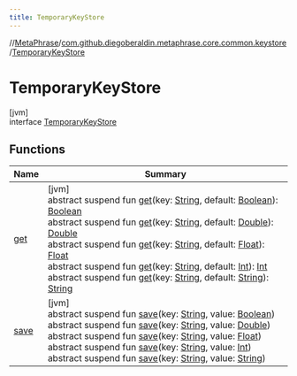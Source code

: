 ```yaml
---
title: TemporaryKeyStore
---
```

//[MetaPhrase](../../../index.html)/[com.github.diegoberaldin.metaphrase.core.common.keystore](../index.html)/[TemporaryKeyStore](index.html)



# TemporaryKeyStore



[jvm]\
interface [TemporaryKeyStore](index.html)



## Functions


| Name | Summary |
|---|---|
| [get](get.html) | [jvm]<br>abstract suspend fun [get](get.html)(key: [String](https://kotlinlang.org/api/latest/jvm/stdlib/kotlin/-string/index.html), default: [Boolean](https://kotlinlang.org/api/latest/jvm/stdlib/kotlin/-boolean/index.html)): [Boolean](https://kotlinlang.org/api/latest/jvm/stdlib/kotlin/-boolean/index.html)<br>abstract suspend fun [get](get.html)(key: [String](https://kotlinlang.org/api/latest/jvm/stdlib/kotlin/-string/index.html), default: [Double](https://kotlinlang.org/api/latest/jvm/stdlib/kotlin/-double/index.html)): [Double](https://kotlinlang.org/api/latest/jvm/stdlib/kotlin/-double/index.html)<br>abstract suspend fun [get](get.html)(key: [String](https://kotlinlang.org/api/latest/jvm/stdlib/kotlin/-string/index.html), default: [Float](https://kotlinlang.org/api/latest/jvm/stdlib/kotlin/-float/index.html)): [Float](https://kotlinlang.org/api/latest/jvm/stdlib/kotlin/-float/index.html)<br>abstract suspend fun [get](get.html)(key: [String](https://kotlinlang.org/api/latest/jvm/stdlib/kotlin/-string/index.html), default: [Int](https://kotlinlang.org/api/latest/jvm/stdlib/kotlin/-int/index.html)): [Int](https://kotlinlang.org/api/latest/jvm/stdlib/kotlin/-int/index.html)<br>abstract suspend fun [get](get.html)(key: [String](https://kotlinlang.org/api/latest/jvm/stdlib/kotlin/-string/index.html), default: [String](https://kotlinlang.org/api/latest/jvm/stdlib/kotlin/-string/index.html)): [String](https://kotlinlang.org/api/latest/jvm/stdlib/kotlin/-string/index.html) |
| [save](save.html) | [jvm]<br>abstract suspend fun [save](save.html)(key: [String](https://kotlinlang.org/api/latest/jvm/stdlib/kotlin/-string/index.html), value: [Boolean](https://kotlinlang.org/api/latest/jvm/stdlib/kotlin/-boolean/index.html))<br>abstract suspend fun [save](save.html)(key: [String](https://kotlinlang.org/api/latest/jvm/stdlib/kotlin/-string/index.html), value: [Double](https://kotlinlang.org/api/latest/jvm/stdlib/kotlin/-double/index.html))<br>abstract suspend fun [save](save.html)(key: [String](https://kotlinlang.org/api/latest/jvm/stdlib/kotlin/-string/index.html), value: [Float](https://kotlinlang.org/api/latest/jvm/stdlib/kotlin/-float/index.html))<br>abstract suspend fun [save](save.html)(key: [String](https://kotlinlang.org/api/latest/jvm/stdlib/kotlin/-string/index.html), value: [Int](https://kotlinlang.org/api/latest/jvm/stdlib/kotlin/-int/index.html))<br>abstract suspend fun [save](save.html)(key: [String](https://kotlinlang.org/api/latest/jvm/stdlib/kotlin/-string/index.html), value: [String](https://kotlinlang.org/api/latest/jvm/stdlib/kotlin/-string/index.html)) |

